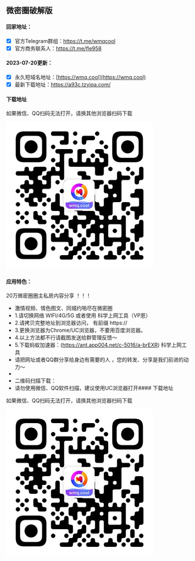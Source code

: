 ## 微密圈破解版

#### 回家地址：
- [x] 官方Telegram群组：https://t.me/wmqcool
- [x] 官方商务联系人：https://t.me/fle958
#### 2023-07-20更新：
- [x] 永久短域名地址：[https://wmq.cool](https://wmq.cool)
- [x] 最新下载地址：https://a93c.tzyiqa.com/
#### 下载地址

如果微信、QQ扫码无法打开，请换其他浏览器扫码下载

![微密圈破解版下载二维码](code.jpg)
#### 应用特色：
20万微密圈圈主私房内容分享 ！！！
- 激情视频、情色图文、同城约啪尽在微密圈
- 1.请切换网络 WIFI/4G/5G 或者使用 科学上网工具（VP恩）
- 2.请拷贝完整地址到浏览器访问， 有前缀 https://
- 3.更换浏览器为Chrome/UC浏览器，不要用百度浏览器。
- 4.以上方法都不行请截图发送给群管理反馈～
- 5.下载蚂蚁加速器：(https://ant.app004.net/c-5016/a-brEXR) 科学上网工具
- 请把网址或者QQ群分享给身边有需要的人 ，您的转发、分享是我们前进的动力～
- 
- 二维码扫描下载：
- 请勿使用微信、QQ软件扫描，建议使用UC浏览器打开#### 下载地址

如果微信、QQ扫码无法打开，请换其他浏览器扫码下载

![微密圈破解版下载二维码](code.jpg)
